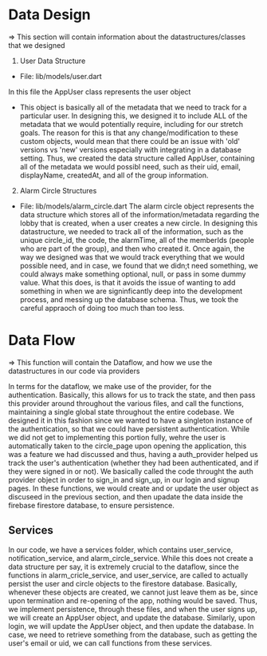 # Data Design
=> This section will contain information about the datastructures/classes that we designed
1) User Data Structure
- File: lib/models/user.dart

In this file the AppUser class represents the user object
- This object is basically all of the metadata that we need to track for a particular user. In designing this, we designed it to include ALL of the metadata that we would potentially require, including for our stretch goals. The reason for this is that any change/modification to these custom objects, would mean that there could be an issue with 'old' versions vs 'new' versions especially with integrating in a database setting. Thus, we created the data structure called AppUser, containing all of the metadata we would possibl need, such as their uid, email, displayName, createdAt, and all of the group information. 


2) Alarm Circle Structures
- File: lib/models/alarm_circle.dart
The alarm circle object represents the data structure which stores all of the information/metadata regarding the lobby that is created, when a user creates a new circle. In designing this datastructure, we needed to track all of the information, such as the unique circle_id, the code, the alarmTime, all of the memberIds (people who are part of the group), and then who created it. Once again, the way we designed was that we would track everything that we would possible need, and in case, we found that we didn;t need something, we could always make something optional, null, or pass in some dummy value. What this does, is that it avoids the issue of wanting to add something in when we are signinficantly deep into the development process, and messing up the database schema. Thus, we took the careful appraoch of doing too much than too less. 




# Data Flow
=> This function will contain the Dataflow, and how we use the datastructures in our code via providers

In terms for the dataflow, we make use of the provider, for the authentication. Basically, this allows for us to track the state, and then pass this provider around throughout the various files, and call the functions, maintaining a single global state throughout the entire codebase. We designed it in this fashion since we wanted to have a singleton instance of the authentication, so that we could have persistent authentication. While we did not get to implementing this portion fully, wehre the user is automatically taken to the circle_page upon opening the application, this was a feature we had discussed and thus, having a auth_provider helped us track the user's authentication (whether they had been authenticated, and if they were signed in or not). We basically called the code throught the auth provider object in order to sign_in and sign_up, in our login and signup pages. In these functions, we would create and or update the user object as discuseed in the previous section, and then upadate the data inside the firebase firestore database, to ensure persistence. 


## Services

In our code, we have a services folder, which contains user_service, 
notification_service, and alarm_circle_service. While this does not create a data structure per say, it is extremely crucial to the dataflow, since the functions in alarm_cricle_service, and user_service, are called to actually persist the user and circle objects to the firestore database. Basically, whenever these objects are created, we cannot just leave them as be, since upon termination and re-opening of the app, nothing would be saved. Thus, we implement persistence, through these files, and when the user signs up, we will create an AppUser object, and update the database. Similarly, upon login, we will update the AppUser object, and then update the database. In case, we need to retrieve something from the database, such as getting the user's email or uid, we can call functions from these services. 

